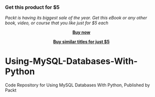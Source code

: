 
### Get this product for $5

<i>Packt is having its biggest sale of the year. Get this eBook or any other book, video, or course that you like just for $5 each</i>


<b><p align='center'>[Buy now](https://packt.link/9781838984670)</p></b>


<b><p align='center'>[Buy similar titles for just $5](https://subscription.packtpub.com/search)</p></b>


# Using-MySQL-Databases-With-Python
Code Repository for Using MySQL Databases With Python, Published by Packt
